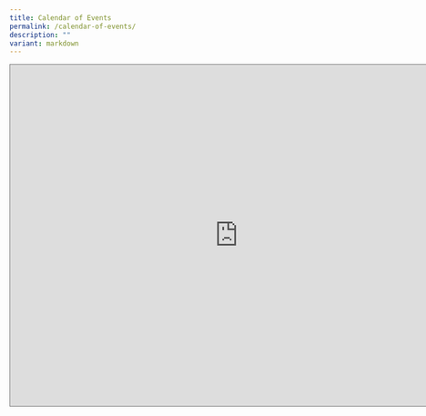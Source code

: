 ```yaml
---
title: Calendar of Events
permalink: /calendar-of-events/
description: ""
variant: markdown
---
```

<div class="iframe-wrapper">
<iframe style="border:solid 1px #777" height="600" width="800" allowfullscreen="true" frameborder="0" src="https://calendar.google.com/calendar/embed?height=600&amp;wkst=1&amp;ctz=Asia%2FSingapore&amp;showPrint=0&amp;src=c3Fwc0Btb2UuZWR1LnNn&amp;src=ZW4uc2luZ2Fwb3JlI2hvbGlkYXlAZ3JvdXAudi5jYWxlbmRhci5nb29nbGUuY29t&amp;color=%23F6BF26&amp;color=%234285F4"></iframe>
</div>
<p></p>